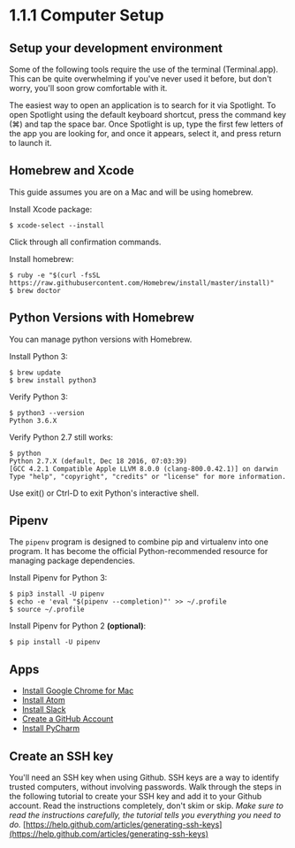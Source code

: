 # 1.1.1 Computer Setup

## Setup your development environment

Some of the following tools require the use of the terminal (Terminal.app). This can be quite overwhelming if you've never used it before, but don't worry, you'll soon grow comfortable with it.

The easiest way to open an application is to search for it via Spotlight. To open Spotlight using the default keyboard shortcut, press the command key (⌘) and tap the space bar. Once Spotlight is up, type the first few letters of the app you are looking for, and once it appears, select it, and press return to launch it.

## Homebrew and Xcode

This guide assumes you are on a Mac and will be using homebrew.

Install Xcode package:

```
$ xcode-select --install
```

Click through all confirmation commands.

Install homebrew:

```
$ ruby -e "$(curl -fsSL https://raw.githubusercontent.com/Homebrew/install/master/install)"
$ brew doctor
```

## Python Versions with Homebrew

You can manage python versions with Homebrew. 

Install Python 3:

```
$ brew update
$ brew install python3
```

Verify Python 3:

```
$ python3 --version
Python 3.6.X
```

Verify Python 2.7 still works:

```
$ python
Python 2.7.X (default, Dec 18 2016, 07:03:39)
[GCC 4.2.1 Compatible Apple LLVM 8.0.0 (clang-800.0.42.1)] on darwin
Type "help", "copyright", "credits" or "license" for more information.
```

Use exit() or Ctrl-D to exit Python's interactive shell.

## Pipenv

The `pipenv` program is designed to combine pip and virtualenv into one program. It has become the official Python-recommended resource for managing package dependencies.

Install Pipenv for Python 3:

```
$ pip3 install -U pipenv
$ echo -e 'eval "$(pipenv --completion)"' >> ~/.profile
$ source ~/.profile
```

Install Pipenv for Python 2 **(optional)**:

```
$ pip install -U pipenv
```

## Apps

* [Install Google Chrome for Mac](https://www.google.com/chrome/)
* [Install Atom](https://atom.io/)
* [Install Slack](https://slack.com/downloads/mac)
* [Create a GitHub Account](https://github.com/)
* [Install PyCharm](https://www.jetbrains.com/pycharm/)

## Create an SSH key

You'll need an SSH key when using Github. SSH keys are a way to identify trusted computers, without involving passwords. Walk through the steps in the following tutorial to create your SSH key and add it to your Github account. Read the instructions completely, don't skim or skip. *Make sure to read the instructions carefully, the tutorial tells you everything you need to do.* [https://help.github.com/articles/generating-ssh-keys](https://help.github.com/articles/generating-ssh-keys)
